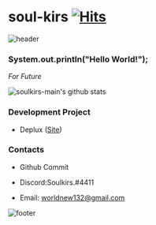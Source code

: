 # soul-kirs&nbsp;[![Hits](https://hits.seeyoufarm.com/api/count/incr/badge.svg?url=https%3A%2F%2Fgithub.com%2Fsoulkirs-main%2Fhit-counter&count_bg=%2379C83D&title_bg=%23555555&icon=&icon_color=%23E7E7E7&title=Watched+Users&edge_flat=false)](https://hits.seeyoufarm.com)

![header](https://capsule-render.vercel.app/api?type=wave&color=gradient&height=300&section=header&text=soulkirs-main's%20Github&fontSize=40)

### System.out.println("Hello World!");&nbsp;

<p>
  <em>
   For Future
  </em>  
</p>

![soulkirs-main's github stats](https://github-readme-stats.vercel.app/api?username=soulkirs-main&show_icons=true)



### Development Project 

* Deplux ([Site](http://deplux.io/))



### Contacts 

* Github Commit
* Discord:Soulkirs.#4411
* Email: worldnew132@gmail.com

  <div align=center>
  
 
  </div>
  
![footer](https://capsule-render.vercel.app/api?type=wave&color=gradient&height=150&section=footer)

